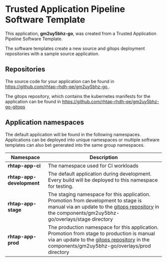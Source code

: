# Trusted Application Pipeline Software Template

This application, **gm2uy5bhz-go**, was created from a Trusted Application Pipeline Software Template.

The software templates create a new source and gitops deployment repositories with a sample source application. 

## Repositories

The source code for your application can be found in [https://github.com/rhtap-rhdh-qe/gm2uy5bhz-go ](https://github.com/rhtap-rhdh-qe/gm2uy5bhz-go ).
 
The gitops repository, which contains the kubernetes manifests for the application can be found in 
[https://github.com/rhtap-rhdh-qe/gm2uy5bhz-go-gitops ](https://github.com/rhtap-rhdh-qe/gm2uy5bhz-go-gitops ) 

## Application namespaces 

The default application will be found in the following namespaces. Applications can be deployed into unique namespaces or multiple software templates can also bet generated into the same group namespaces.  

|  Namespace   |  Description   |  
| -------- | -------- |
| **rhtap-app-ci** | The namespace used for CI workloads |
| **rhtap-app-development** | The default application during development. Every build will be deployed to this namespace for testing. |
| **rhtap-app-stage** | The staging namespace for this application. Promotion from development to stage is manual via an update to the [gitops repository](https://github.com/rhtap-rhdh-qe/gm2uy5bhz-go-gitops ) in the components/gm2uy5bhz-go/overlays/stage directory |
| **rhtap-app-prod** | The production namespace for this application. Promotion from stage to production is manual via an update to the [gitops repository](https://github.com/rhtap-rhdh-qe/gm2uy5bhz-go-gitops ) in the components/gm2uy5bhz-go/overlays/prod directory |